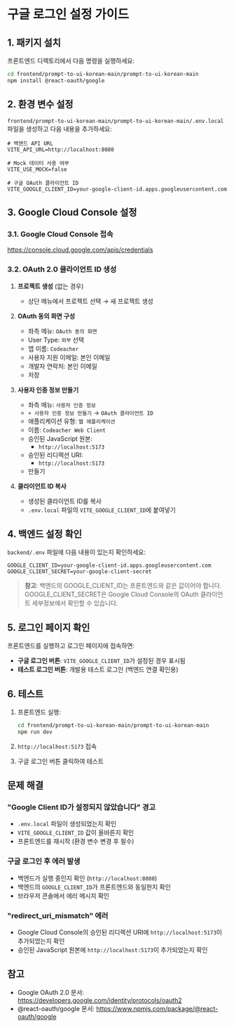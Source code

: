 # 구글 로그인 설정 가이드

## 1. 패키지 설치

프론트엔드 디렉토리에서 다음 명령을 실행하세요:

```bash
cd frontend/prompt-to-ui-korean-main/prompt-to-ui-korean-main
npm install @react-oauth/google
```

## 2. 환경 변수 설정

`frontend/prompt-to-ui-korean-main/prompt-to-ui-korean-main/.env.local` 파일을 생성하고 다음 내용을 추가하세요:

```env
# 백엔드 API URL
VITE_API_URL=http://localhost:8080

# Mock 데이터 사용 여부
VITE_USE_MOCK=false

# 구글 OAuth 클라이언트 ID
VITE_GOOGLE_CLIENT_ID=your-google-client-id.apps.googleusercontent.com
```

## 3. Google Cloud Console 설정

### 3.1. Google Cloud Console 접속
https://console.cloud.google.com/apis/credentials

### 3.2. OAuth 2.0 클라이언트 ID 생성

1. **프로젝트 생성** (없는 경우)
   - 상단 메뉴에서 프로젝트 선택 → 새 프로젝트 생성

2. **OAuth 동의 화면 구성**
   - 좌측 메뉴: `OAuth 동의 화면`
   - User Type: `외부` 선택
   - 앱 이름: `Codeacher`
   - 사용자 지원 이메일: 본인 이메일
   - 개발자 연락처: 본인 이메일
   - 저장

3. **사용자 인증 정보 만들기**
   - 좌측 메뉴: `사용자 인증 정보`
   - `+ 사용자 인증 정보 만들기` → `OAuth 클라이언트 ID`
   - 애플리케이션 유형: `웹 애플리케이션`
   - 이름: `Codeacher Web Client`
   - 승인된 JavaScript 원본:
     - `http://localhost:5173`
   - 승인된 리디렉션 URI:
     - `http://localhost:5173`
   - 만들기

4. **클라이언트 ID 복사**
   - 생성된 클라이언트 ID를 복사
   - `.env.local` 파일의 `VITE_GOOGLE_CLIENT_ID`에 붙여넣기

## 4. 백엔드 설정 확인

`backend/.env` 파일에 다음 내용이 있는지 확인하세요:

```env
GOOGLE_CLIENT_ID=your-google-client-id.apps.googleusercontent.com
GOOGLE_CLIENT_SECRET=your-google-client-secret
```

> **참고**: 백엔드의 GOOGLE_CLIENT_ID는 프론트엔드와 같은 값이어야 합니다.
> GOOGLE_CLIENT_SECRET은 Google Cloud Console의 OAuth 클라이언트 세부정보에서 확인할 수 있습니다.

## 5. 로그인 페이지 확인

프론트엔드를 실행하고 로그인 페이지에 접속하면:

- **구글 로그인 버튼**: `VITE_GOOGLE_CLIENT_ID`가 설정된 경우 표시됨
- **테스트 로그인 버튼**: 개발용 테스트 로그인 (백엔드 연결 확인용)

## 6. 테스트

1. 프론트엔드 실행:
   ```bash
   cd frontend/prompt-to-ui-korean-main/prompt-to-ui-korean-main
   npm run dev
   ```

2. `http://localhost:5173` 접속

3. 구글 로그인 버튼 클릭하여 테스트

## 문제 해결

### "Google Client ID가 설정되지 않았습니다" 경고
- `.env.local` 파일이 생성되었는지 확인
- `VITE_GOOGLE_CLIENT_ID` 값이 올바른지 확인
- 프론트엔드를 재시작 (환경 변수 변경 후 필수)

### 구글 로그인 후 에러 발생
- 백엔드가 실행 중인지 확인 (`http://localhost:8080`)
- 백엔드의 `GOOGLE_CLIENT_ID`가 프론트엔드와 동일한지 확인
- 브라우저 콘솔에서 에러 메시지 확인

### "redirect_uri_mismatch" 에러
- Google Cloud Console의 승인된 리디렉션 URI에 `http://localhost:5173`이 추가되었는지 확인
- 승인된 JavaScript 원본에 `http://localhost:5173`이 추가되었는지 확인

## 참고

- Google OAuth 2.0 문서: https://developers.google.com/identity/protocols/oauth2
- @react-oauth/google 문서: https://www.npmjs.com/package/@react-oauth/google

